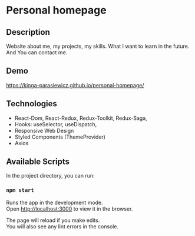 # Personal homepage

## Description 
Website about me, my projects, my skills. 
What I want to learn in the future. 
And You can contact me.

## Demo 
https://kinga-parasiewicz.github.io/personal-homepage/

## Technologies
- React-Dom, React-Redux, Redux-Toolkit, Redux-Saga,
- Hooks: useSelector, useDispatch,
- Responsive Web Design
- Styled Components (ThemeProvider)
- Axios


## Available Scripts

In the project directory, you can run:

### `npm start`

Runs the app in the development mode.\
Open [http://localhost:3000](http://localhost:3000) to view it in the browser.

The page will reload if you make edits.\
You will also see any lint errors in the console.
